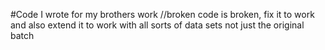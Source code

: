 #Code I wrote for my brothers work
//broken code is broken, fix it to work and also extend it to work with all sorts of data sets not just the original batch
